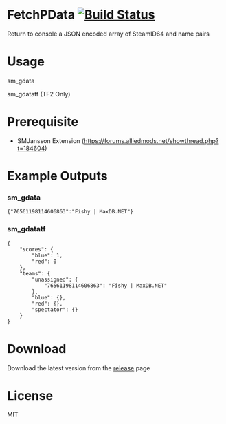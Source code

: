 # FetchPData [![Build Status](https://travis-ci.org/RumbleFrog/FetchGData.svg?branch=master)](https://travis-ci.org/RumbleFrog/FetchGData)
Return to console a JSON encoded array of SteamID64 and name pairs

# Usage
sm_gdata

sm_gdatatf (TF2 Only)

# Prerequisite

- SMJansson Extension (https://forums.alliedmods.net/showthread.php?t=184604)

# Example Outputs

### sm_gdata

```
{"76561198114606863":"Fishy | MaxDB.NET"}
```

### sm_gdatatf

```
{
    "scores": {
        "blue": 1,
        "red": 0
    },
    "teams": {
        "unassigned": {
            "76561198114606863": "Fishy | MaxDB.NET"
        },
        "blue": {},
        "red": {},
        "spectator": {}
    }
}
```


# Download 

Download the latest version from the [release](https://github.com/RumbleFrog/FetchGData/releases) page

# License
MIT
